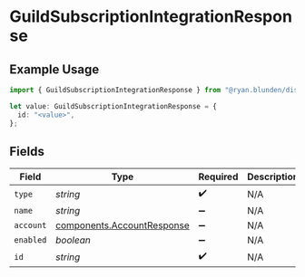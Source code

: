 # GuildSubscriptionIntegrationResponse

## Example Usage

```typescript
import { GuildSubscriptionIntegrationResponse } from "@ryan.blunden/discord/models/components";

let value: GuildSubscriptionIntegrationResponse = {
  id: "<value>",
};
```

## Fields

| Field                                                                    | Type                                                                     | Required                                                                 | Description                                                              |
| ------------------------------------------------------------------------ | ------------------------------------------------------------------------ | ------------------------------------------------------------------------ | ------------------------------------------------------------------------ |
| `type`                                                                   | *string*                                                                 | :heavy_check_mark:                                                       | N/A                                                                      |
| `name`                                                                   | *string*                                                                 | :heavy_minus_sign:                                                       | N/A                                                                      |
| `account`                                                                | [components.AccountResponse](../../models/components/accountresponse.md) | :heavy_minus_sign:                                                       | N/A                                                                      |
| `enabled`                                                                | *boolean*                                                                | :heavy_minus_sign:                                                       | N/A                                                                      |
| `id`                                                                     | *string*                                                                 | :heavy_check_mark:                                                       | N/A                                                                      |